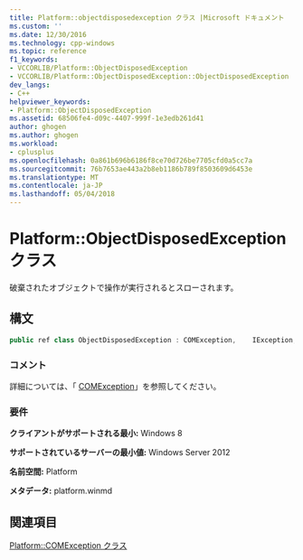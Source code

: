 ```yaml
---
title: Platform::objectdisposedexception クラス |Microsoft ドキュメント
ms.custom: ''
ms.date: 12/30/2016
ms.technology: cpp-windows
ms.topic: reference
f1_keywords:
- VCCORLIB/Platform::ObjectDisposedException
- VCCORLIB/Platform::ObjectDisposedException::ObjectDisposedException
dev_langs:
- C++
helpviewer_keywords:
- Platform::ObjectDisposedException
ms.assetid: 68506fe4-d09c-4407-999f-1e3edb261d41
author: ghogen
ms.author: ghogen
ms.workload:
- cplusplus
ms.openlocfilehash: 0a861b696b6186f8ce70d726be7705cfd0a5cc7a
ms.sourcegitcommit: 76b7653ae443a2b8eb1186b789f8503609d6453e
ms.translationtype: MT
ms.contentlocale: ja-JP
ms.lasthandoff: 05/04/2018
---
```

# <a name="platformobjectdisposedexception-class"></a>Platform::ObjectDisposedException クラス
破棄されたオブジェクトで操作が実行されるとスローされます。  
  
## <a name="syntax"></a>構文  
  
```cpp  
public ref class ObjectDisposedException : COMException,    IException,    IPrintable,    IEquatable  
```  
  
### <a name="remarks"></a>コメント  
 詳細については、「 [COMException](../cppcx/platform-comexception-class.md)」を参照してください。  
  
### <a name="requirements"></a>要件  
 **クライアントがサポートされる最小:** Windows 8  
  
 **サポートされているサーバーの最小値:** Windows Server 2012  
  
 **名前空間:** Platform  
  
 **メタデータ:** platform.winmd  
  
## <a name="see-also"></a>関連項目  
 [Platform::COMException クラス](../cppcx/platform-comexception-class.md)